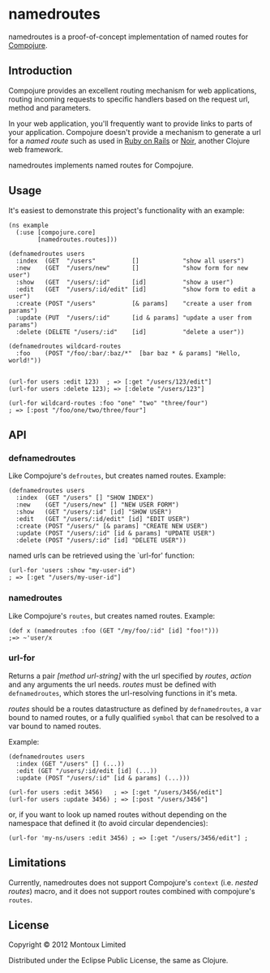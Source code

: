 # namedroutes

namedroutes is a proof-of-concept implementation of named routes for [Compojure](https://github.com/weavejester/compojure "Compojure on Github").

## Introduction

Compojure provides an excellent routing mechanism for web applications, routing incoming requests to specific handlers based on the request url, method and parameters.

In your web application, you'll frequently want to provide links to parts of your application. Compojure doesn't provide a mechanism to generate a url for a *named route* such as used in [Ruby on Rails](http://rubyonrails.org "The Ruby on Rails website") or [Noir](http://webnoir.org "The Noir website"), another Clojure web framework.

namedroutes implements named routes for Compojure.

## Usage

It's easiest to demonstrate this project's functionality with an example:

	(ns example
	  (:use [compojure.core]
	        [namedroutes.routes]))

	(defnamedroutes users
	  :index  (GET  "/users"          []            "show all users")
	  :new    (GET  "/users/new"      []            "show form for new user")
	  :show   (GET  "/users/:id"      [id]          "show a user")
	  :edit   (GET  "/users/:id/edit" [id]          "show form to edit a user")
	  :create (POST "/users"          [& params]    "create a user from params")
	  :update (PUT  "/users/:id"      [id & params] "update a user from params")
	  :delete (DELETE "/users/:id"    [id]          "delete a user"))

	(defnamedroutes wildcard-routes
	  :foo    (POST "/foo/:bar/:baz/*"  [bar baz * & params] "Hello, world!"))
	
	
	(url-for users :edit 123)  ; => [:get "/users/123/edit"]
	(url-for users :delete 123); => [:delete "/users/123"]
	
	(url-for wildcard-routes :foo "one" "two" "three/four")
	; => [:post "/foo/one/two/three/four"]

## API

### defnamedroutes
Like Compojure's `defroutes`, but creates named routes. Example:

	(defnamedroutes users
	  :index  (GET "/users" [] "SHOW INDEX")
	  :new    (GET "/users/new" [] "NEW USER FORM")
	  :show   (GET "/users/:id" [id] "SHOW USER")
	  :edit   (GET "/users/:id/edit" [id] "EDIT USER")
	  :create (POST "/users/" [& params] "CREATE NEW USER")
	  :update (POST "/users/:id" [id & params] "UPDATE USER")
	  :delete (POST "/users/:id" [id] "DELETE USER"))

named urls can be retrieved using the `url-for' function:

	(url-for 'users :show "my-user-id")
	; => [:get "/users/my-user-id"]
	
### namedroutes
Like Compojure's `routes`, but creates named routes. Example:

	(def x (namedroutes :foo (GET "/my/foo/:id" [id] "foo!")))
	;=> ~'user/x

### url-for

Returns a pair *[method url-string]* with the url specified by *routes*, *action*
and any arguments the url needs. *routes* must be defined
with `defnamedroutes`, which stores the url-resolving functions
in it's meta.

*routes* should be a routes datastructure as defined
by `defnamedroutes`, a `var` bound to named routes, or a fully qualified `symbol` that
can be resolved to a var bound to named routes.

 Example:

	(defnamedroutes users
	  :index (GET "/users" [] (...))
	  :edit (GET "/users/:id/edit [id] (...))
	  :update (POST "/users/:id" [id & params] (...)))
	
	(url-for users :edit 3456)   ; => [:get "/users/3456/edit"]
	(url-for users :update 3456) ; => [:post "/users/3456"]

or, if you want to look up named routes without depending on the
namespace that defined it (to avoid circular dependencies):

	(url-for 'my-ns/users :edit 3456) ; => [:get "/users/3456/edit"] ;



## Limitations

Currently, namedroutes does not support Compojure's `context` (i.e. *nested routes*) macro, and it does not support routes combined with compojure's `routes`.

## License

Copyright © 2012 Montoux Limited

Distributed under the Eclipse Public License, the same as Clojure.
